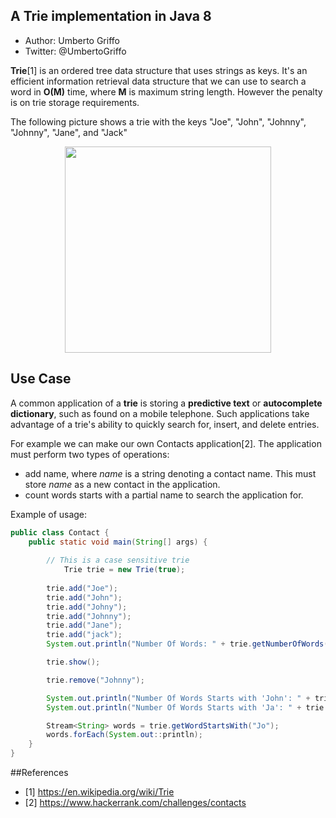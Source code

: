 ## A Trie implementation in Java 8
* Author: Umberto Griffo
* Twitter: @UmbertoGriffo

**Trie**[1] is an ordered tree data structure that uses strings as keys. It's an efficient information retrieval data structure that we can use to search a word in **O(M)** time, where **M** is maximum string length. However the penalty is on trie storage requirements.

The following picture shows a trie with the keys "Joe", "John", "Johnny", "Johnny", "Jane", and "Jack"
<p align="center">
  <img src="https://github.com/umbertogriffo/Trie/blob/master/Trie_example.png" height="330" width="330" />
</p>

## Use Case
A common application of a **trie** is storing a **predictive text** or **autocomplete dictionary**, such as found on a mobile telephone. Such applications take advantage of a trie's ability to quickly search for, insert, and delete entries.

For example we can make our own Contacts application[2]. 
The application must perform two types of operations:

- add name, where *name* is a string denoting a contact name. This must store *name* as a new contact in the application.
- count words starts with a partial name to search the application for.

Example of usage:
``` java
public class Contact {
	public static void main(String[] args) {
		
		// This is a case sensitive trie
	        Trie trie = new Trie(true);
	    
		trie.add("Joe");
		trie.add("John");
		trie.add("Johny");
		trie.add("Johnny");		
		trie.add("Jane");
		trie.add("jack");
		System.out.println("Number Of Words: " + trie.getNumberOfWords());

		trie.show();

		trie.remove("Johnny");

		System.out.println("Number Of Words Starts with 'John': " + trie.countWordStartsWith("John"));
		System.out.println("Number Of Words Starts with 'Ja': " + trie.countWordStartsWith("Ja"));

		Stream<String> words = trie.getWordStartsWith("Jo");
		words.forEach(System.out::println);
	}
}
``` 

##References
- [1] https://en.wikipedia.org/wiki/Trie
- [2] https://www.hackerrank.com/challenges/contacts

